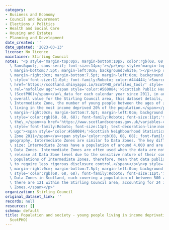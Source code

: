 ```yaml
---
category:
- Business and Economy
- Council and Government
- Elections / Politics
- Health and Social Care
- Housing and Estates
- Planning and Development
date_created: ''
date_updated: '2023-03-13'
license: No licence
maintainer: Stirling Council
notes: "<p style='margin-top:0px; margin-bottom:10px; color:rgb(68, 68, 68); font-family:&quot;Open\
  \ Sans&quot;, sans-serif; font-size:14px;'></p>\n<p style='margin-top:0cm; margin-right:0cm;\
  \ margin-bottom:7.5pt; margin-left:0cm; background:white;'></p>\n<p style='margin-top:0cm;\
  \ margin-right:0cm; margin-bottom:7.5pt; margin-left:0cm; background:white;'><span\
  \ style='font-size:11.0pt; font-family:Roboto; color:#444444;'>Sourced from\_<a\
  \ href='https://scotland.shinyapps.io/ScotPHO_profiles_tool/' style='text-decoration-line:none;'\
  \ rel='nofollow ugc'><span style='color:#560084;'>Scottish Public Health Observatory\
  \ (ScotPHO)</span></a>\_data for each calendar year since 2011, in addition to the\
  \ overall value for the Stirling Council area, this dataset details, by relevant\
  \ Intermediate Zone, the number of young people between the ages of zero and 25\
  \ living in the most income deprived 20% of the population.</span></p>\n<p style='margin-top:0cm;\
  \ margin-right:0cm; margin-bottom:7.5pt; margin-left:0cm; background:white;'><span\
  \ style='color:rgb(68, 68, 68); font-family:Roboto; font-size:11pt;'>Defined by\
  \ the\_</span><a href='https://www.scotlandscensus.gov.uk/variables-classification/sns-data-zone-2011#:~:text=The%20data%20zone%20geography%20covers,around%20500%20to%201%2C000%20residents.'\
  \ style='font-family:Roboto; font-size:11pt; text-decoration-line:none;' rel='nofollow\
  \ ugc'><span style='color:#560084;'>Scottish Neighbourhood Statistics (SNS) Data\
  \ Zone 2011</span></a><span style='color:rgb(68, 68, 68); font-family:Roboto; font-size:11pt;'>\_\
  geography, Intermediate Zones are similar to Data Zones. The key difference is their\
  \ size: Intermediate Zones have a population of around 4,000 and are built from\
  \ Data Zones. Intermediate Zones are often used when the data are not suitable for\
  \ release at Data Zone level due to the sensitive nature of their content. The larger\
  \ populations of Intermediate Zones, therefore, mean that data published are likely\
  \ to require less rigorous disclosure control.</span></p>\n<p style='margin-top:0cm;\
  \ margin-right:0cm; margin-bottom:7.5pt; margin-left:0cm; background:white;'><span\
  \ style='color:rgb(68, 68, 68); font-family:Roboto; font-size:11pt;'>Of the 6,976\
  \ Data Zones in Scotland, each covering a population of between 500 and 1000 residents,\
  \ there are 121 within the Stirling Council area, accounting for 24 Intermediate\
  \ Zones.</span></p>"
organization: Stirling Council
original_dataset_link: ''
records: null
resources: []
schema: default
title: Population and society - young people living in income deprivation (2016-2020
  ScotPHO)
---
```

